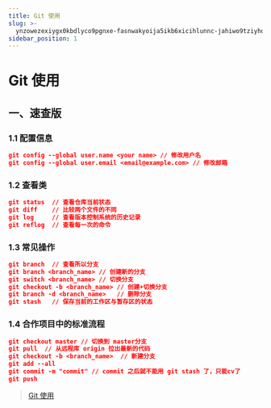 ```yaml
---
title: Git 使用
slug: >-
  ynzowezexiygx0kbdlyco9pgnxe-fasnwakyoija5ikb6xicihlunnc-jahiwo9tziyhqskzxoyc1wfrntb-tmm1wuiy6ivytskarz2cxslqnzd-tmm1wu
sidebar_position: 1
---
```



# Git 使用

## 一、速查版

### 1.1 配置信息

```json
git config --global user.name <your name> // 修改用户名
git config --global user.email <email@example.com> // 修改邮箱
```

### 1.2 查看类

```json
git status  // 查看仓库当前状态
git diff    // 比较两个文件的不同
git log     // 查看版本控制系统的历史记录
git reflog  // 查看每一次的命令
```

### 1.3 常见操作

```json
git branch  // 查看所以分支
git branch <branch_name> // 创建新的分支
git switch <branch_name> // 切换分支
git checkout -b <branch_name> // 创建+切换分支
git branch -d <branch_name>   // 删除分支
git stash   // 保存当前的工作区与暂存区的状态
```

### 1.4 合作项目中的标准流程

```json
git checkout master // 切换到 master分支
git pull  // 从远程库 origin 拉出最新的代码
git checkout -b <branch_name>  // 新建分支
git add --all
git commit -m "commit" // commit 之后就不能用 git stash 了，只能cv了
git push
```

> [Git 使用](wikcnUXd77HmAUzfOnM41XOLcef)

